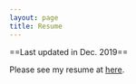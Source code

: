 ```yaml
---
layout: page
title: Resume
---
```


<p class="message">
  ==Last updated in Dec. 2019==
</p>

Please see my resume at [here](../IMG_0150.JPG).

